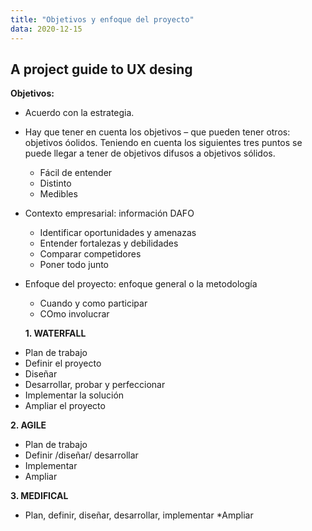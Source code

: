 ```yaml
---
title: "Objetivos y enfoque del proyecto"
data: 2020-12-15
---
```


## A project guide to UX desing

**Objetivos:** 
- Acuerdo con la estrategia.
-	Hay que tener en cuenta los objetivos – que pueden tener otros: objetivos óolidos. Teniendo en cuenta los siguientes tres puntos se puede llegar a tener de objetivos difusos a objetivos sólidos.
    * Fácil de entender
    * Distinto
    * Medibles


- Contexto empresarial: información DAFO
    * Identificar oportunidades y amenazas
    * Entender fortalezas y debilidades
    * Comparar competidores
    * Poner todo junto


- Enfoque del proyecto: enfoque general o la metodología
    * Cuando y como participar
    * COmo involucrar


  **1. WATERFALL**
* Plan de trabajo
* Definir el proyecto
* Diseñar
* Desarrollar, probar y perfeccionar
* Implementar la solución
* Ampliar el proyecto


 **2. AGILE**
* Plan de trabajo
* Definir /diseñar/ desarrollar
* Implementar
* Ampliar 


 **3. MEDIFICAL**
* Plan, definir, diseñar, desarrollar, implementar
    *Ampliar
